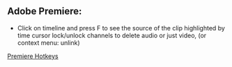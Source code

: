 ## Adobe Premiere:
- Click on timeline and press F to see the source of the clip highlighted by time cursor lock/unlock channels to delete audio or just video, (or context menu: unlink)


[Premiere Hotkeys](https://helpx.adobe.com/premiere-pro/using/default-keyboard-shortcuts.html)
